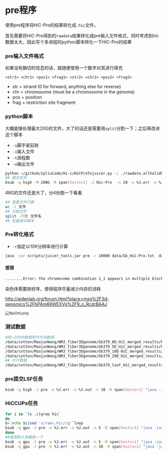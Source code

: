 # pre程序

使用pre程序将HiC-Pro的结果转化成`.hic`文件。

首先需要将HiC-Pro得到的`rawdata`结果转化成pre输入文件格式，同时考虑到hic数据太大，因此写个多进程的python脚本转化一下HiC-Pro的结果

### pre输入文件格式

如果没有酶切的信息的话，就随便使用一个数字对其进行填充

```
<str1> <chr1> <pos1> <frag1> <str2> <chr2> <pos2> <frag2>
```

- str = strand (0 for forward, anything else for reverse)
- chr = chromosome (must be a chromosome in the genome)
- pos = position
- frag = restriction site fragment

### python脚本

大概能够处理最大20G的文件，大了的话还是需要用`split`分割一下；之后再改进这个脚本

+ `-s`脚手架前称
+ `-i`输入文件
+ `-t`进程数
+ `-o`输出文件

```bash
python ~/github/zpliuCode/Hi-c/HiCProTojuicer.py -i ./rawdata.allValidPairs -s Scaffold -t 20 -o ~/github/juicer/LSF/test/Gb_HiC-Pro.txt 
## 提交任务
bsub -q high -M 200G -R span[hosts=1] -J Hic-Pro  -n 20 -e %J.err -o %J.out  "python ~/github/zpliuCode/Hi-c/HiCProTojuicer.py -i /data/cotton/MaojunWang/WMJ_fiber3Dgenome/Gb379_0D_HiC_merged_results/hic_results/data/rawdata/rawdata.allValidPairs -s Scaffold -t 20 -o ~/github/juicer/LSF/test/Gb_HiC-Pro.txt"
```

48G的文件还是大了，分4份跑一下看看

```bash
## 查看文件行数
wc -l 文件
## 分割文件
split -行数 文件名
## 批量提交脚本
```



### Pre转化格式

+ `-r`指定以10K分辨率进行计算

```bash
java -jar scripts/juicer_tools.jar pre -r 10000 data/Gb_HiC-Pro.txt  data/Gb.hic  Gb_HAU_v2.0_Chrosome.txt
```

#### 报错

```bash
........Error: the chromosome combination 1_1 appears in multiple blocks
```

染色体需要排好序，使得程序尽量减少内存的消耗

http://aidenlab.org/forum.html?place=msg%2F3d-genomics%2FbPAm69WEXVg%2F9_o_RcdrBAAJ

<img src="https://s1.ax1x.com/2020/07/03/NjuOmj.png" alt="NjuOmj.png" style="zoom:80%;" />

### 测试数据

```bash
#0D~25D的数据和叶片的数据
/data/cotton/MaojunWang/WMJ_fiber3Dgenome/Gb379_0D_HiC_merged_results/hic_results/data/rawdata
/data/cotton/MaojunWang/WMJ_fiber3Dgenome/Gb379_5D_HiC_merged_results/hic_results/data/rawdata
/data/cotton/MaojunWang/WMJ_fiber3Dgenome/Gb379_10D_HiC_merged_results/hic_results/data/rawdata
/data/cotton/MaojunWang/WMJ_fiber3Dgenome/Gb379_20D_HiC_merged_results/hic_results/data/rawdata
## 叶片数据
/data/cotton/MaojunWang/WMJ_fiber3Dgenome/Gb379_leaf_HiC_merged_results/hic_results/data/rawdata
```

### pre提交LSF任务

```bash
bsub -q high -J pre -e %J.err -o %J.out -n 10 -R span[hosts=1] "java -jar ~/github/juicer/LSF/scripts/juicer_tools.jar  pre -r 10000 --threads 10 ./Gb379_5D_HiC_raw.txt  ./Gb379_5D_HiC_raw.hic ~/github/juicer/LSF/Gb_HAU_v2.0_Chrosome.txt "
```

### HiCCUPs任务

```bash
for i in `ls ./|grep hic`
do
b=`echo $i|sed 's/raw\.hic//g'`loop
bsub -q gpu -J pre -e %J.err -o %J.out -n 5 -R span[hosts=1] "java -jar ~/github/juicer/LSF/scripts/juicer_tools.jar  hiccups -m 500 -r 10000 -f 0.1 -p 2  -i 5 -d 20000   -k KR --threads 5 ./${i}  ./${b}"
done
##使用默认参数跑一下
bsub -q gpu -J pre -e %J.err -o %J.out -n 5 -R span[hosts=1] "java -jar ~/github/juicer/LSF/scripts/juicer_tools.jar  hiccups -m 500 -r 5000,10000 -d 20000,21000 -k KR  -f .1,.1  -p 4,2  -i 7,5  -t 0.02,1.5,1.75,2  --threads 5  -c Gbar_A01,Gbar_A02,Gbar_A03,Gbar_A04,Gbar_A05,Gbar_A06,Gbar_A07,Gbar_A08,Gbar_A09,Gbar_A10,Gbar_A11,Gbar_A12,Gbar_A13,Gbar_D01,Gbar_D02,Gbar_D03,Gbar_D04,Gbar_D05,Gbar_D06,Gbar_D07,Gbar_D08,Gbar_D09,Gbar_D10,Gbar_D11,Gbar_D12,Gbar_D13  ./${i}  ./${b}"
bsub -q gpu -J pre -e %J.err -o %J.out -n 10 -R span[hosts=1] "java -jar ~/github/juicer/LSF/scripts/juicer_tools.jar  hiccups -m 500 -r 10000,25000 --threads 10 ./${i}  ./${b}"
```

